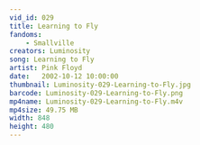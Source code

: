```yaml
---
vid_id: 029
title: Learning to Fly
fandoms:
    - Smallville
creators: Luminosity
song: Learning to Fly
artist: Pink Floyd
date:   2002-10-12 10:00:00
thumbnail: Luminosity-029-Learning-to-Fly.jpg
barcode: Luminosity-029-Learning-to-Fly.png
mp4name: Luminosity-029-Learning-to-Fly.m4v
mp4size: 49.75 MB
width: 848
height: 480
---
```



